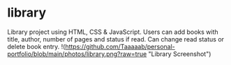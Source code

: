 # library
Library project using HTML, CSS &amp; JavaScript. Users can add books with title, author, number of pages and status if read. Can change read status or delete book entry. 
!(https://github.com/Taaaaab/personal-portfolio/blob/main/photos/library.png?raw=true "Library Screenshot")
